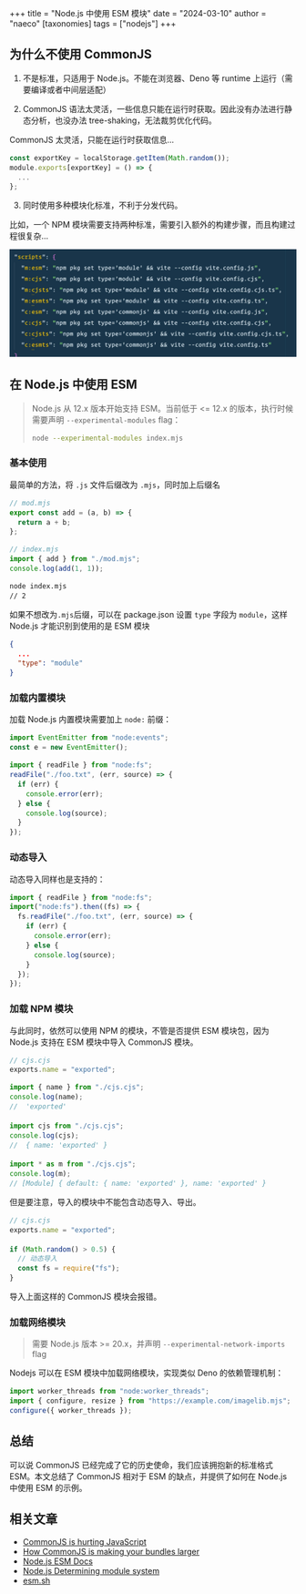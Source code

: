 +++
title = "Node.js 中使用 ESM 模块"
date = "2024-03-10"
author = "naeco"
[taxonomies]
tags = ["nodejs"]
+++

## 为什么不使用 CommonJS

1. 不是标准，只适用于 Node.js。不能在浏览器、Deno 等 runtime 上运行（需要编译或者中间层适配）

2. CommonJS 语法太灵活，一些信息只能在运行时获取。因此没有办法进行静态分析，也没办法 tree-shaking，无法裁剪优化代码。

CommonJS 太灵活，只能在运行时获取信息...

```javascript
const exportKey = localStorage.getItem(Math.random());
module.exports[exportKey] = () => {
  ...
};
```

3. 同时使用多种模块化标准，不利于分发代码。

比如，一个 NPM 模块需要支持两种标准，需要引入额外的构建步骤，而且构建过程很复杂...

![1](./package-json-exports.jpeg)

## 在 Node.js 中使用 ESM

> Node.js 从 12.x 版本开始支持 ESM。当前低于 <= 12.x 的版本，执行时候需要声明 `--experimental-modules` flag：
>
> ```bash
> node --experimental-modules index.mjs
> ```

### 基本使用

最简单的方法，将 `.js` 文件后缀改为 `.mjs`，同时加上后缀名

```javascript
// mod.mjs
export const add = (a, b) => {
  return a + b;
};
```

```javascript
// index.mjs
import { add } from "./mod.mjs";
console.log(add(1, 1));
```

```bash
node index.mjs
// 2
```

如果不想改为`.mjs`后缀，可以在 package.json 设置 `type` 字段为 `module`，这样 Node.js 才能识别到使用的是 ESM 模块

```json
{
  ...
  "type": "module"
}
```

### 加载内置模块

加载 Node.js 内置模块需要加上 `node:` 前缀：

```javascript
import EventEmitter from "node:events";
const e = new EventEmitter();
```

```javascript
import { readFile } from "node:fs";
readFile("./foo.txt", (err, source) => {
  if (err) {
    console.error(err);
  } else {
    console.log(source);
  }
});
```

### 动态导入

动态导入同样也是支持的：

```javascript
import { readFile } from "node:fs";
import("node:fs").then((fs) => {
  fs.readFile("./foo.txt", (err, source) => {
    if (err) {
      console.error(err);
    } else {
      console.log(source);
    }
  });
});
```

### 加载 NPM 模块

与此同时，依然可以使用 NPM 的模块，不管是否提供 ESM 模块包，因为 Node.js 支持在 ESM 模块中导入 CommonJS 模块。

```javascript
// cjs.cjs
exports.name = "exported";
```

```javascript
import { name } from "./cjs.cjs";
console.log(name);
//  'exported'

import cjs from "./cjs.cjs";
console.log(cjs);
//  { name: 'exported' }

import * as m from "./cjs.cjs";
console.log(m);
// [Module] { default: { name: 'exported' }, name: 'exported' }
```

但是要注意，导入的模块中不能包含动态导入、导出。

```javascript
// cjs.cjs
exports.name = "exported";

if (Math.random() > 0.5) {
  // 动态导入
  const fs = require("fs");
}
```

导入上面这样的 CommonJS 模块会报错。

### 加载网络模块

> 需要 Node.js 版本 >= 20.x，并声明 `--experimental-network-imports` flag

Nodejs 可以在 ESM 模块中加载网络模块，实现类似 Deno 的依赖管理机制：

```javascript
import worker_threads from "node:worker_threads";
import { configure, resize } from "https://example.com/imagelib.mjs";
configure({ worker_threads });
```

## 总结

可以说 CommonJS 已经完成了它的历史使命，我们应该拥抱新的标准格式 ESM。本文总结了 CommonJS 相对于 ESM 的缺点，并提供了如何在 Node.js 中使用 ESM 的示例。

## 相关文章

- [CommonJS is hurting JavaScript](https://deno.com/blog/commonjs-is-hurting-javascript)
- [How CommonJS is making your bundles larger ](https://web.dev/articles/commonjs-larger-bundles#tree-shaking_with_commonjs)
- [Node.js ESM Docs](https://nodejs.org/docs/latest-v20.x/api/esm.html#modules-ecmascript-modules)
- [Node.js Determining module system](https://nodejs.org/docs/latest-v20.x/api/packages.html#determining-module-system)
- [esm.sh](https://esm.sh/#docs)
